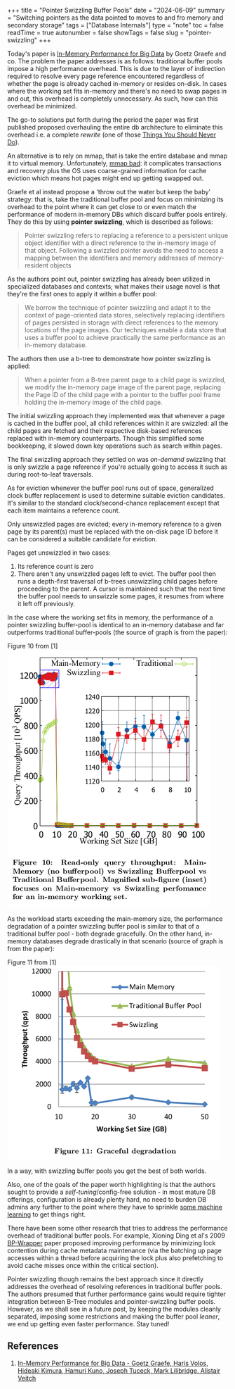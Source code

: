 +++
title = "Pointer Swizzling Buffer Pools"
date = "2024-06-09"
summary = "Switching pointers as the data pointed to moves to and fro memory and secondary storage"
tags = ["Database Internals"]
type = "note"
toc = false
readTime = true
autonumber = false
showTags = false
slug = "pointer-swizzling"
+++

Today's paper is
[In-Memory Performance for Big Data](https://www.vldb.org/pvldb/vol8/p37-graefe.pdf)
by Goetz Graefe and co. The problem the paper addresses is as follows:
traditional buffer pools impose a high performance overhead. This is due to the
layer of indirection required to resolve every page reference encountered
regardless of whether the page is already cached in-memory or resides on-disk.
In cases where the working set fits in-memory and there's no need to swap pages
in and out, this overhead is completely unnecessary. As such, how can this
overhead be minimized.

The go-to solutions put forth during the period the paper was first published
proposed overhauling the entire db architecture to eliminate this overhead i.e.
a complete _rewrite_ (one of those
[Things You Should Never Do](https://www.joelonsoftware.com/2000/04/06/things-you-should-never-do-part-i/)).

An alternative is to rely on mmap, that is take the entire database and mmap it
to virtual memory. Unfortunately,
[mmap bad](https://db.cs.cmu.edu/mmap-cidr2022/): it complicates transactions
and recovery plus the OS uses coarse-grained information for cache eviction
which means hot pages might end up getting swapped out.

Graefe et al instead propose a 'throw out the water but keep the baby' strategy:
that is, take the traditional buffer pool and focus on minimizing its overhead
to the point where it can get close to or even match the performance of modern
in-memory DBs which discard buffer pools entirely. They do this by using
**pointer swizzling**, which is described as follows:

> Pointer swizzling refers to replacing a reference to a persistent unique
> object identifier with a direct reference to the in-memory image of that
> object. Following a swizzled pointer avoids the need to access a mapping
> between the identifiers and memory addresses of memory-resident objects

As the authors point out, pointer swizzling has already been utilized in
specialized databases and contexts; what makes their usage novel is that they're
the first ones to apply it within a buffer pool:

> We borrow the technique of pointer swizzling and adapt it to the context of
> page-oriented data stores, selectively replacing identifiers of pages
> persisted in storage with direct references to the memory locations of the
> page images. Our techniques enable a data store that uses a buffer pool to
> achieve practically the same performance as an in-memory database.

The authors then use a b-tree to demonstrate how pointer swizzling is applied:

> When a pointer from a B-tree parent page to a child page is swizzled, we
> modify the in-memory page image of the parent page, replacing the Page ID of
> the child page with a pointer to the buffer pool frame holding the in-memory
> image of the child page.

The initial swizzling approach they implemented was that whenever a page is
cached in the buffer pool, all child references within it are swizzled: all the
child pages are fetched and their respective disk-based references replaced with
in-memory counterparts. Though this simplified some bookkeeping, it slowed down
key operations such as search within pages.

The final swizzling approach they settled on was _on-demand_ swizzling that is
only swizzle a page reference if you're actually going to access it such as
during root-to-leaf traversals.

As for eviction whenever the buffer pool runs out of space, generalized clock
buffer replacement is used to determine suitable eviction candidates. It's
similar to the standard clock/second-chance replacement except that each item
maintains a reference count.

Only unswizzled pages are evicted; every in-memory reference to a given page by
its parent(s) must be replaced with the on-disk page ID before it can be
considered a suitable candidate for eviction.

Pages get unswizzled in two cases:

1. Its reference count is zero
2. There aren't any unswizzled pages left to evict. The buffer pool then runs a
   depth-first traversal of b-trees unswizzling child pages before proceeding to
   the parent. A cursor is maintained such that the next time the buffer pool
   needs to unswizzle some pages, it resumes from where it left off previously.

In the case where the working set fits in memory, the performance of a pointer
swizzling buffer-pool is identical to an in-memory database and far outperforms
traditional buffer-pools (the source of graph is from the paper):

Figure 10 from [1]
![Figure 10](/assets/images/larger_than_mem/pointer_swizzling/figure_10.png)

As the workload starts exceeding the main-memory size, the performance
degradation of a pointer swizzling buffer pool is similar to that of a
traditional buffer pool - both degrade gracefully. On the other hand, in-memory
databases degrade drastically in that scenario (source of graph is from the
paper):

Figure 11 from [1]
![Figure 11](/assets/images/larger_than_mem/pointer_swizzling/figure_11.png)

In a way, with swizzling buffer pools you get the best of both worlds.

Also, one of the goals of the paper worth highlighting is that the authors
sought to provide a _self-tuning_/config-free solution - in most mature DB
offerings, configuration is already plenty hard, no need to burden DB admins any
further to the point where they have to sprinkle
[some machine learning](https://ottertune.com/blog/ottertune-explained-in-five-minutes)
to get things right.

There have been some other research that tries to address the performance
overhead of traditional buffer pools. For example, Xioning Ding et al's 2009
[BP-Wrapper](https://ieeexplore.ieee.org/document/4812418) paper proposed
improving performance by minimizing lock contention during cache metadata
maintenance (via the batching up page accesses within a thread before acquiring
the lock plus also prefetching to avoid cache misses once within the critical
section).

Pointer swizzling though remains the best approach since it directly addresses
the overhead of resolving references in traditional buffer pools. The authors
presumed that further performance gains would require tighter integration
between B-Tree modules and pointer-swizzling buffer pools. However, as we shall
see in a future post, by keeping the modules cleanly separated, imposing some
restrictions and making the buffer pool _leaner_, we end up getting even faster
performance. Stay tuned!

## References

1. [In-Memory Performance for Big Data - Goetz Graefe, Haris Volos, Hideaki
   Kimura, Hamuri Kuno, Joseph Tuceck, Mark Lilibridge, Alistair Veitch](https://www.vldb.org/pvldb/vol8/p37-graefe.pdf)